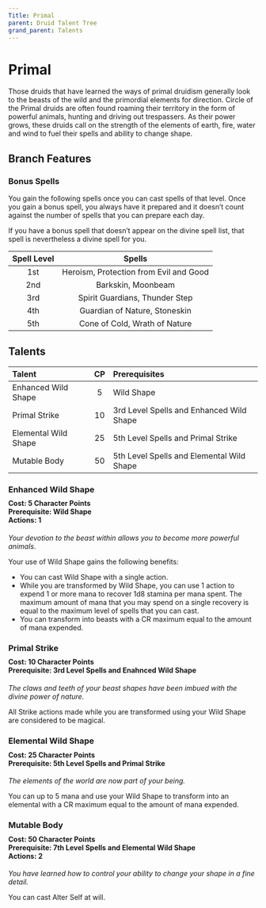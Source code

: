 ```yaml
---
Title: Primal
parent: Druid Talent Tree
grand_parent: Talents
---
```


# Primal
Those druids that have learned the ways of primal druidism generally look to the beasts of the wild and the primordial elements for direction. Circle of the Primal druids are often found roaming their territory in the form of powerful animals, hunting and driving out trespassers. As their power grows, these druids call on the strength of the elements of earth, fire, water and wind to fuel their spells and ability to change shape.

## Branch Features

### Bonus Spells
You gain the following spells once you can cast spells of that level. Once you gain a bonus spell, you always have it prepared and it doesn’t count against the number of spells that you can prepare each day.

If you have a bonus spell that doesn’t appear on the divine spell list, that spell is nevertheless a divine spell for you.

| Spell Level | Spells |
|:-----------:|:------:|
| 1st | Heroism, Protection from Evil and Good |   
| 2nd | Barkskin, Moonbeam |  
| 3rd | Spirit Guardians, Thunder Step |  
| 4th | Guardian of Nature, Stoneskin |  
| 5th | Cone of Cold, Wrath of Nature |  

## Talents

| Talent | CP | Prerequisites |
|:-------|:--:|:--------------|
| Enhanced Wild Shape  | 5  | Wild Shape |   
| Primal Strike        | 10 | 3rd Level Spells and Enhanced Wild Shape|   
| Elemental Wild Shape | 25 | 5th Level Spells and Primal Strike |   
| Mutable Body         | 50 | 5th Level Spells and Elemental Wild Shape |   

### Enhanced Wild Shape 

<div style="margin-top:-10px;"></div>

#### **Cost:** 5 Character Points<br>**Prerequisite:** Wild Shape<br>**Actions:** 1
*Your devotion to the beast within allows you to become more powerful animals.* 

Your use of Wild Shape gains the following benefits:
* You can cast Wild Shape with a single action.
* While you are transformed by Wild Shape, you can use 1 action to expend 1 or more mana to recover 1d8 stamina per mana spent. The maximum amount of mana that you may spend on a single recovery is equal to the maximum level of spells that you can cast.
* You can transform into beasts with a CR maximum equal to the amount of mana expended.
	
### Primal Strike

<div style="margin-top:-10px;"></div>

#### **Cost:** 10 Character Points<br>**Prerequisite:** 3rd Level Spells and Enahnced Wild Shape
*The claws and teeth of your beast shapes have been imbued with the divine power of nature.* 

All Strike actions made while you are transformed using your Wild Shape are considered to be magical.

### Elemental Wild Shape

<div style="margin-top:-10px;"></div>

#### **Cost:** 25 Character Points<br>**Prerequisite:** 5th Level Spells and Primal Strike
*The elements of the world are now part of your being.* 

You can up to 5 mana and use your Wild Shape to transform into an elemental with a CR maximum equal to the amount of mana expended. 

### Mutable Body

<div style="margin-top:-10px;"></div>

#### **Cost:** 50 Character Points<br>**Prerequisite:** 7th Level Spells and Elemental Wild Shape<br>**Actions:** 2
*You have learned how to control your ability to change your shape in a fine detail.*

You can cast Alter Self at will. 
